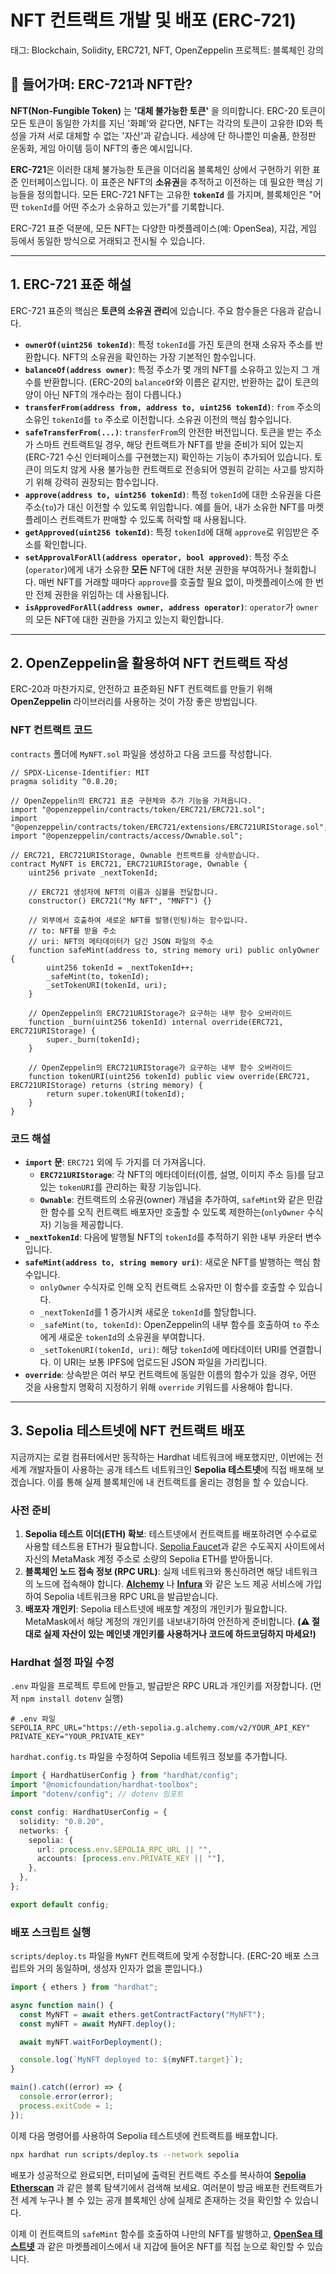 # NFT 컨트랙트 개발 및 배포 (ERC-721)

태그: Blockchain, Solidity, ERC721, NFT, OpenZeppelin
프로젝트: 블록체인 강의

## 📜 들어가며: ERC-721과 NFT란?

**NFT(Non-Fungible Token)** 는 **'대체 불가능한 토큰'** 을 의미합니다. ERC-20 토큰이 모든 토큰이 동일한 가치를 지닌 '화폐'와 같다면, NFT는 각각의 토큰이 고유한 ID와 특성을 가져 서로 대체할 수 없는 '자산'과 같습니다. 세상에 단 하나뿐인 미술품, 한정판 운동화, 게임 아이템 등이 NFT의 좋은 예시입니다.

**ERC-721**은 이러한 대체 불가능한 토큰을 이더리움 블록체인 상에서 구현하기 위한 표준 인터페이스입니다. 이 표준은 NFT의 **소유권**을 추적하고 이전하는 데 필요한 핵심 기능들을 정의합니다. 모든 ERC-721 NFT는 고유한 **`tokenId`** 를 가지며, 블록체인은 "어떤 `tokenId`를 어떤 주소가 소유하고 있는가"를 기록합니다.

ERC-721 표준 덕분에, 모든 NFT는 다양한 마켓플레이스(예: OpenSea), 지갑, 게임 등에서 동일한 방식으로 거래되고 전시될 수 있습니다.

---

## 1. ERC-721 표준 해설

ERC-721 표준의 핵심은 **토큰의 소유권 관리**에 있습니다. 주요 함수들은 다음과 같습니다.

-   **`ownerOf(uint256 tokenId)`**: 특정 `tokenId`를 가진 토큰의 현재 소유자 주소를 반환합니다. NFT의 소유권을 확인하는 가장 기본적인 함수입니다.
-   **`balanceOf(address owner)`**: 특정 주소가 몇 개의 NFT를 소유하고 있는지 그 개수를 반환합니다. (ERC-20의 `balanceOf`와 이름은 같지만, 반환하는 값이 토큰의 양이 아닌 NFT의 개수라는 점이 다릅니다.)
-   **`transferFrom(address from, address to, uint256 tokenId)`**: `from` 주소의 소유인 `tokenId`를 `to` 주소로 이전합니다. 소유권 이전의 핵심 함수입니다.
-   **`safeTransferFrom(...)`**: `transferFrom`의 안전한 버전입니다. 토큰을 받는 주소가 스마트 컨트랙트일 경우, 해당 컨트랙트가 NFT를 받을 준비가 되어 있는지(ERC-721 수신 인터페이스를 구현했는지) 확인하는 기능이 추가되어 있습니다. 토큰이 의도치 않게 사용 불가능한 컨트랙트로 전송되어 영원히 갇히는 사고를 방지하기 위해 강력히 권장되는 함수입니다.
-   **`approve(address to, uint256 tokenId)`**: 특정 `tokenId`에 대한 소유권을 다른 주소(`to`)가 대신 이전할 수 있도록 위임합니다. 예를 들어, 내가 소유한 NFT를 마켓플레이스 컨트랙트가 판매할 수 있도록 허락할 때 사용됩니다.
-   **`getApproved(uint256 tokenId)`**: 특정 `tokenId`에 대해 `approve`로 위임받은 주소를 확인합니다.
-   **`setApprovalForAll(address operator, bool approved)`**: 특정 주소(`operator`)에게 내가 소유한 **모든** NFT에 대한 처분 권한을 부여하거나 철회합니다. 매번 NFT를 거래할 때마다 `approve`를 호출할 필요 없이, 마켓플레이스에 한 번만 전체 권한을 위임하는 데 사용됩니다.
-   **`isApprovedForAll(address owner, address operator)`**: `operator`가 `owner`의 모든 NFT에 대한 권한을 가지고 있는지 확인합니다.

---

## 2. OpenZeppelin을 활용하여 NFT 컨트랙트 작성

ERC-20과 마찬가지로, 안전하고 표준화된 NFT 컨트랙트를 만들기 위해 **OpenZeppelin** 라이브러리를 사용하는 것이 가장 좋은 방법입니다.

### **NFT 컨트랙트 코드**

`contracts` 폴더에 `MyNFT.sol` 파일을 생성하고 다음 코드를 작성합니다.

```solidity
// SPDX-License-Identifier: MIT
pragma solidity ^0.8.20;

// OpenZeppelin의 ERC721 표준 구현체와 추가 기능을 가져옵니다.
import "@openzeppelin/contracts/token/ERC721/ERC721.sol";
import "@openzeppelin/contracts/token/ERC721/extensions/ERC721URIStorage.sol";
import "@openzeppelin/contracts/access/Ownable.sol";

// ERC721, ERC721URIStorage, Ownable 컨트랙트를 상속받습니다.
contract MyNFT is ERC721, ERC721URIStorage, Ownable {
    uint256 private _nextTokenId;

    // ERC721 생성자에 NFT의 이름과 심볼을 전달합니다.
    constructor() ERC721("My NFT", "MNFT") {}

    // 외부에서 호출하여 새로운 NFT를 발행(민팅)하는 함수입니다.
    // to: NFT를 받을 주소
    // uri: NFT의 메타데이터가 담긴 JSON 파일의 주소
    function safeMint(address to, string memory uri) public onlyOwner {
        uint256 tokenId = _nextTokenId++;
        _safeMint(to, tokenId);
        _setTokenURI(tokenId, uri);
    }

    // OpenZeppelin의 ERC721URIStorage가 요구하는 내부 함수 오버라이드
    function _burn(uint256 tokenId) internal override(ERC721, ERC721URIStorage) {
        super._burn(tokenId);
    }

    // OpenZeppelin의 ERC721URIStorage가 요구하는 내부 함수 오버라이드
    function tokenURI(uint256 tokenId) public view override(ERC721, ERC721URIStorage) returns (string memory) {
        return super.tokenURI(tokenId);
    }
}
```

### **코드 해설**

-   **`import` 문**: `ERC721` 외에 두 가지를 더 가져옵니다.
    -   **`ERC721URIStorage`**: 각 NFT의 메타데이터(이름, 설명, 이미지 주소 등)를 담고 있는 `tokenURI`를 관리하는 확장 기능입니다.
    -   **`Ownable`**: 컨트랙트의 소유권(owner) 개념을 추가하여, `safeMint`와 같은 민감한 함수를 오직 컨트랙트 배포자만 호출할 수 있도록 제한하는(`onlyOwner` 수식자) 기능을 제공합니다.
-   **`_nextTokenId`**: 다음에 발행될 NFT의 `tokenId`를 추적하기 위한 내부 카운터 변수입니다.
-   **`safeMint(address to, string memory uri)`**: 새로운 NFT를 발행하는 핵심 함수입니다.
    -   `onlyOwner` 수식자로 인해 오직 컨트랙트 소유자만 이 함수를 호출할 수 있습니다.
    -   `_nextTokenId`를 1 증가시켜 새로운 `tokenId`를 할당합니다.
    -   `_safeMint(to, tokenId)`: OpenZeppelin의 내부 함수를 호출하여 `to` 주소에게 새로운 `tokenId`의 소유권을 부여합니다.
    -   `_setTokenURI(tokenId, uri)`: 해당 `tokenId`에 메타데이터 URI를 연결합니다. 이 URI는 보통 IPFS에 업로드된 JSON 파일을 가리킵니다.
-   **`override`**: 상속받은 여러 부모 컨트랙트에 동일한 이름의 함수가 있을 경우, 어떤 것을 사용할지 명확히 지정하기 위해 `override` 키워드를 사용해야 합니다.

---

## 3. Sepolia 테스트넷에 NFT 컨트랙트 배포

지금까지는 로컬 컴퓨터에서만 동작하는 Hardhat 네트워크에 배포했지만, 이번에는 전 세계 개발자들이 사용하는 공개 테스트 네트워크인 **Sepolia 테스트넷**에 직접 배포해 보겠습니다. 이를 통해 실제 블록체인에 내 컨트랙트를 올리는 경험을 할 수 있습니다.

### **사전 준비**

1.  **Sepolia 테스트 이더(ETH) 확보**: 테스트넷에서 컨트랙트를 배포하려면 수수료로 사용할 테스트용 ETH가 필요합니다. [Sepolia Faucet](https://sepoliafaucet.com/)과 같은 수도꼭지 사이트에서 자신의 MetaMask 계정 주소로 소량의 Sepolia ETH를 받아둡니다.
2.  **블록체인 노드 접속 정보 (RPC URL)**: 실제 네트워크와 통신하려면 해당 네트워크의 노드에 접속해야 합니다. **[Alchemy](https://www.alchemy.com/)** 나 **[Infura](https://www.infura.io/)** 와 같은 노드 제공 서비스에 가입하여 Sepolia 네트워크용 RPC URL을 발급받습니다.
3.  **배포자 개인키**: Sepolia 테스트넷에 배포할 계정의 개인키가 필요합니다. MetaMask에서 해당 계정의 개인키를 내보내기하여 안전하게 준비합니다. **(⚠️ 절대로 실제 자산이 있는 메인넷 개인키를 사용하거나 코드에 하드코딩하지 마세요!)**

### **Hardhat 설정 파일 수정**

`.env` 파일을 프로젝트 루트에 만들고, 발급받은 RPC URL과 개인키를 저장합니다. (먼저 `npm install dotenv` 실행)

```
# .env 파일
SEPOLIA_RPC_URL="https://eth-sepolia.g.alchemy.com/v2/YOUR_API_KEY"
PRIVATE_KEY="YOUR_PRIVATE_KEY"
```

`hardhat.config.ts` 파일을 수정하여 Sepolia 네트워크 정보를 추가합니다.

```typescript
import { HardhatUserConfig } from "hardhat/config";
import "@nomicfoundation/hardhat-toolbox";
import "dotenv/config"; // dotenv 임포트

const config: HardhatUserConfig = {
  solidity: "0.8.20",
  networks: {
    sepolia: {
      url: process.env.SEPOLIA_RPC_URL || "",
      accounts: [process.env.PRIVATE_KEY || ""],
    },
  },
};

export default config;

```

### **배포 스크립트 실행**

`scripts/deploy.ts` 파일을 `MyNFT` 컨트랙트에 맞게 수정합니다. (ERC-20 배포 스크립트와 거의 동일하며, 생성자 인자가 없을 뿐입니다.)

```typescript
import { ethers } from "hardhat";

async function main() {
  const MyNFT = await ethers.getContractFactory("MyNFT");
  const myNFT = await MyNFT.deploy();

  await myNFT.waitForDeployment();

  console.log(`MyNFT deployed to: ${myNFT.target}`);
}

main().catch((error) => {
  console.error(error);
  process.exitCode = 1;
});
```

이제 다음 명령어를 사용하여 Sepolia 테스트넷에 컨트랙트를 배포합니다.

```bash
npx hardhat run scripts/deploy.ts --network sepolia
```

배포가 성공적으로 완료되면, 터미널에 출력된 컨트랙트 주소를 복사하여 **[Sepolia Etherscan](https://sepolia.etherscan.io/)** 과 같은 블록 탐색기에서 검색해 보세요. 여러분이 방금 배포한 컨트랙트가 전 세계 누구나 볼 수 있는 공개 블록체인 상에 실제로 존재하는 것을 확인할 수 있습니다.

이제 이 컨트랙트의 `safeMint` 함수를 호출하여 나만의 NFT를 발행하고, **[OpenSea 테스트넷](https://testnets.opensea.io/)** 과 같은 마켓플레이스에서 내 지갑에 들어온 NFT를 직접 눈으로 확인할 수 있습니다.
